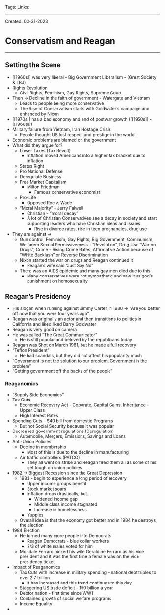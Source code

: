 Tags:
Links: 

---
Created: 03-31-2023
# Conservatism and Reagan
---

## Setting the Scene
- [[1960s]] was very liberal - Big Government Liberalism - (Great Society & LBJ)
- Rights Revolution
	- Civil Rights, Feminism, Gay Rights, Supreme Court
- Then → Decline in the faith of government - Watergate and Vietnam
	- Leads to people being more conservative
	- The Rise of Conservatism starts with Goldwater’s campaign and enhanced by Nixon
- [[1970s]] has a bad economy and end of postwar growth ([[1950s]] - [[1960s]])
- Military failure from Vietnam, Iran Hostage Crisis
	- People thought US lost respect and prestige in the world
- Economic problems are blamed on the government
- What did they argue for?
	- Lower Taxes (Tax Revolt)
		- Inflation moved Americans into a higher tax bracket due to inflation
	- States Right
	- Pro National Defense
	- Deregulate Business
	- Free Market Capitalism
		- Milton Friedman
			- Famous conservative economist
	- Pro-Life
		- Opposed Roe v. Wade
	- “Moral Majority” - Jerry Falwell
		- Christian - “moral decay”
		- A lot of Christian Conservatives see a decay in society and start supporting leaders who have Christian ideas and issues
			- Rise in divorce rates, rise in teen pregnancies, drug use
- They are against →
	- Gun control, Feminism, Gay Rights, Big Government, Communism, Welfarem Sexual Permissivemess - “Revolution”, Drug Use “War on Drugs”, Crime - Rising Crime Rates, Affirmative Action because of “White Backlash” or Reverse Discrimination
	- Nixon started the war on drugs and Reagan continued it
		- Reagan’s wife said “Just Say No”
	- There was an AIDS epidemic and many gay men died due to this
		- Many conservatives were not sympathetic and saw it as god’s punishment on homosexuality
## Reagan’s Presidency
- His slogan when running against Jimmy Carter in 1980 → “Are you better off now that you were four years ago”
- Reagan was originally an actor and then transitions to politics in California and liked liked Barry Goldwater
- Reagan is very good on camera
- He was called “The Great Communicator”
	- He is still popular and beloved by the republicans today
- Reagan was Shot on March 1981, but he made a full recovery
- “Teflon President”
	- He had scandals, but they did not affect his popularity much
- “Government is not the solution to our problem. Government is the problem”
- “Getting government off the backs of the people”
### Reaganomics
- “Supply Side Economics”
- Tax Cuts
	- Economic Recovery Act - Coporate, Capital Gains, Inheritance - Upper Class
	- High Interest Rates
- Spending Cuts - $40 bill from domestic Programs
	- But not Social Security because it was popular
- Decreased government regulations (Deregulation)
	- Automobile, Mergers, Emissions, Savings and Loans
- Anti-Union Policies
	- Decline in membership
		- Most of this is due to the decline in manufacturing
	- Air traffic controllers (PATCO)
		- They all went on strike and Reagan fired them all as some of his get tough on union policies
- 1982 → Biggest Recession since the Great Depression
	- 1983 - begin to experience a long period of recovery
		- Upper income groups benefit
		- Stock market soars
		- Inflation drops drastically, but…
			- Widened income gap
			- Middle class income stagnated
			- Increase in homelessness
		- Yuppies
	- Overall idea is that the economy got better and in 1984 he destroys the election
- 1984 Election
	- He turned many more people into Democrats
		- Reagan Democrats - blue collar workers
		- 2/3 of white males voted for him
	- Mondale Ferraro picked his wife Geraldine Ferraro as his vice president and it was the first time a female was on the vice presidency ticket
- Impact of Reaganomics
	- Tax Cuts with increase in military spending - national debt triples to over 2.7 trillion
		- It has increased and this trend continues to this day
	- Staggering US trade deficit - 150 billion a year
	- Debtor nation - first time since WW1
	- Contained growth of social welfare programs
	- Income Equality
- 